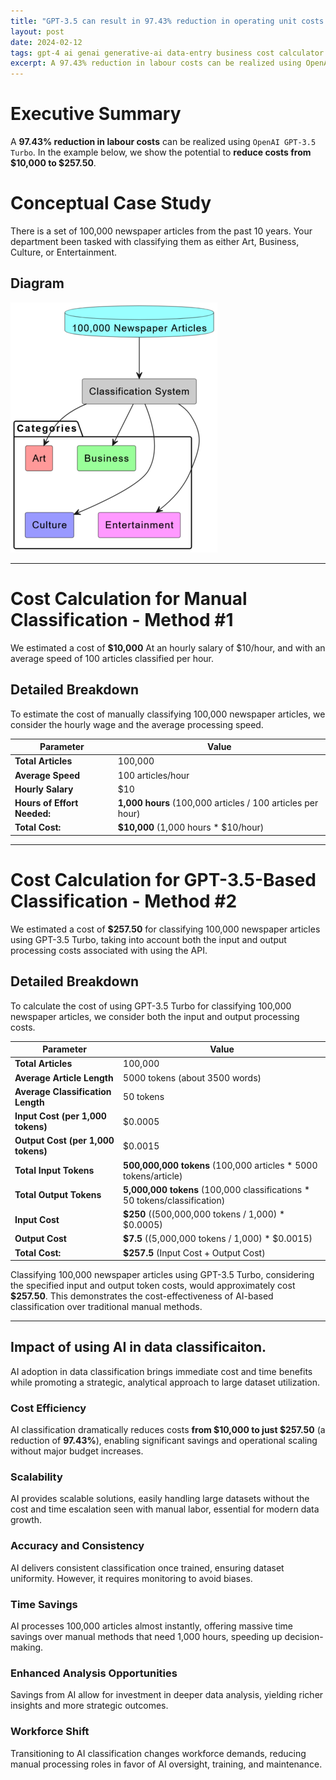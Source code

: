 ```yaml
---
title: "GPT-3.5 can result in 97.43% reduction in operating unit costs for data entry."
layout: post
date: 2024-02-12
tags: gpt-4 ai genai generative-ai data-entry business cost calculator
excerpt: A 97.43% reduction in labour costs can be realized using OpenAI GPT-3.5 Turbo. In this simulated case study, we show the potential to reduce costs from $10,000 to $257.50.
---
```


# Executive Summary

A **97.43% reduction in labour costs** can be realized using `OpenAI GPT-3.5 Turbo`. In the example below, we show the potential to **reduce costs from $10,000 to $257.50**.

<div id="calculator-root"></div>

<script>
    const calculatorDom = `
<h1>Unit Cost Savings Calculator</h1>
<p>You can use this calculator to see how much money you could save on data entry by using AI. The calculations are based on the case study below.</p>
<br/>
<table>
    <tr>
        <td>Number of Articles</td>
        <td>
            <input type="range" min="1000" max="1000000" value="100000" onInput="onInputChange()" id="numArticles">
            <span id="numArticlesValue">100000</span>
        </td>
    </tr>
    <tr>
        <td>Manual Entry Speed (articles/hour)</td>
        <td>
            <input type="range" min="50" max="200" value="100" onInput="onInputChange()" id="manSpeed">
            <span id="manSpeedValue">100</span> articles per hour
        </td>
    </tr>
    <tr>
        <td>Manual Entry Salary ($/hour)</td>
        <td>
            <input type="range" min="1" max="30" value="10" onInput="onInputChange()" id="manSalary">
            $<span id="manSalaryValue">10</span> per hour
        </td>
    </tr>
    <tr>
        <td>Manual Entry Cost:</td>
        <td><strong>$<span id="estimatedManualCost">10,000</span></strong></td>
    </tr>
    <tr>
        <td>Cost using AI:</td>
        <td><strong>$<span id="estimatedAiCost">257.50</span></strong></td>
    </tr>
    <tr>
        <td>Savings Percentage:</td>
        <td><strong><span id="estimatedPctSavings">--</span>%</strong></td>
    </tr>
</table>
`;


    function calculateManualCost() {
        const numArticles = parseInt(document.getElementById("numArticles").value, 10);
        const manSpeed = parseInt(document.getElementById("manSpeed").value, 10);
        const manSalary = parseInt(document.getElementById("manSalary").value, 10);
        
        const hours = numArticles / manSpeed;
        const cost = hours * manSalary;
        
        return cost;
    }

    function calculateAiCost() {
        const numArticles = parseInt(document.getElementById("numArticles").value, 10);

        const averageInputLength = 5000;
        const totalInputTokens = numArticles * averageInputLength;
        const averageInputCostPer1000Tokens = 0.0005;
        const inputCost = averageInputCostPer1000Tokens * (totalInputTokens / 1000);

        const averageOutputLength = 50;
        const averageOutputCostPer1000Tokens = 0.0015;
        const totalOutputTokens = numArticles * averageOutputLength;
        const outputCost = averageOutputCostPer1000Tokens * (totalOutputTokens / 1000);

        const totalCost = inputCost + outputCost;

        return totalCost;
    }

    function onInputChange() {
        document.getElementById("numArticlesValue").innerText = document.getElementById("numArticles").value;
        document.getElementById("manSpeedValue").innerText = document.getElementById("manSpeed").value;
        document.getElementById("manSalaryValue").innerText = document.getElementById("manSalary").value.toLocaleString("en-US", {minimumFractionDigits: 2, maximumFractionDigits: 2});
        
        const manCost = calculateManualCost();
        const aiCost = calculateAiCost();
        document.getElementById("estimatedManualCost").innerText = manCost.toLocaleString("en-US", {minimumFractionDigits: 2, maximumFractionDigits: 2});
        document.getElementById("estimatedAiCost").innerText = aiCost.toLocaleString("en-US", {minimumFractionDigits: 2, maximumFractionDigits: 2});

        const savingsPct = ((manCost - aiCost) / manCost) * 100;
        document.getElementById("estimatedPctSavings").innerText = savingsPct.toLocaleString("en-US", {minimumFractionDigits: 2, maximumFractionDigits: 2});
    }

    document.addEventListener("DOMContentLoaded", () => {
        document.getElementById("calculator-root").innerHTML = calculatorDom;
        onInputChange(); // Initialize with default values
    });
</script>


# Conceptual Case Study

There is a set of 100,000 newspaper articles from the past 10 years. Your department been tasked with classifying them as either Art, Business, Culture, or Entertainment.

## Diagram

![UML diagram showing 100,000 newspaper articles being classified by a classification system into the categories "Art", "Business", "Culture" and "Entertainment".](/assets/2024-02-12-ai-cost-reduction-for-data-entry-puml.png)

---

# Cost Calculation for Manual Classification - Method #1

We estimated a cost of **$10,000** At an hourly salary of $10/hour, and with an average speed of 100 articles classified per hour.

## Detailed Breakdown

To estimate the cost of manually classifying 100,000 newspaper articles, we consider the hourly wage and the average processing speed.

| Parameter              | Value             |
|------------------------|-------------------|
| **Total Articles**     | 100,000           |
| **Average Speed**      | 100 articles/hour |
| **Hourly Salary**      | $10               |
|     **Hours of Effort Needed:**                    |    **1,000 hours** (100,000 articles / 100 articles per hour)               |
| **Total Cost:** | **$10,000** (1,000 hours * $10/hour) |

---

# Cost Calculation for GPT-3.5-Based Classification - Method #2

We estimated a cost of **$257.50** for classifying 100,000 newspaper articles using GPT-3.5 Turbo, taking into account both the input and output processing costs associated with using the API.

## Detailed Breakdown

To calculate the cost of using GPT-3.5 Turbo for classifying 100,000 newspaper articles, we consider both the input and output processing costs.

| Parameter                         | Value                                                  |
|-----------------------------------|--------------------------------------------------------|
| **Total Articles**                | 100,000                                                |
| **Average Article Length**        | 5000 tokens (about 3500 words)                         |
| **Average Classification Length** | 50 tokens                                              |
| **Input Cost (per 1,000 tokens)** | $0.0005                                                |
| **Output Cost (per 1,000 tokens)**| $0.0015                                                |
| **Total Input Tokens**            | **500,000,000 tokens** (100,000 articles * 5000 tokens/article)  |
| **Total Output Tokens**           | **5,000,000 tokens** (100,000 classifications * 50 tokens/classification) |
| **Input Cost**                    | **$250** ((500,000,000 tokens / 1,000) * $0.0005)            |
| **Output Cost**                   | **$7.5** ((5,000,000 tokens / 1,000) * $0.0015)             |
| **Total Cost:**                   | **$257.5** (Input Cost + Output Cost)                   |

Classifying 100,000 newspaper articles using GPT-3.5 Turbo, considering the specified input and output token costs, would approximately cost **$257.50**. This demonstrates the cost-effectiveness of AI-based classification over traditional manual methods.


---

## Impact of using AI in data classificaiton.

AI adoption in data classification brings immediate cost and time benefits while promoting a strategic, analytical approach to large dataset utilization.

### Cost Efficiency
AI classification dramatically reduces costs **from $10,000 to just $257.50** (a reduction of **97.43%**), enabling significant savings and operational scaling without major budget increases.

### Scalability
AI provides scalable solutions, easily handling large datasets without the cost and time escalation seen with manual labor, essential for modern data growth.

### Accuracy and Consistency
AI delivers consistent classification once trained, ensuring dataset uniformity. However, it requires monitoring to avoid biases.

### Time Savings
AI processes 100,000 articles almost instantly, offering massive time savings over manual methods that need 1,000 hours, speeding up decision-making.

### Enhanced Analysis Opportunities
Savings from AI allow for investment in deeper data analysis, yielding richer insights and more strategic outcomes.

### Workforce Shift
Transitioning to AI classification changes workforce demands, reducing manual processing roles in favor of AI oversight, training, and maintenance.
